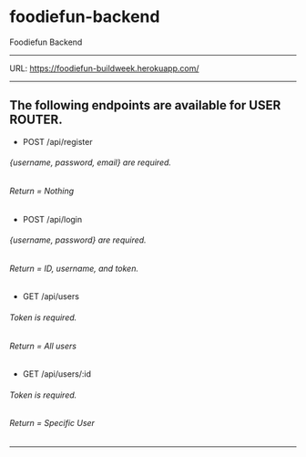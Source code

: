 # foodiefun-backend
Foodiefun Backend

***

URL: https://foodiefun-buildweek.herokuapp.com/

***

## The following endpoints are available for **USER ROUTER**.

* POST /api/register 
  
###### {username, password, email} are required. 
###### Return = Nothing 

* POST /api/login 
  
###### {username, password} are required. 
###### Return = ID, username, and token. 

* GET /api/users 
  
###### Token is required. 
###### Return = All users

* GET /api/users/:id
  
###### Token is required. 
###### Return = Specific User

***

